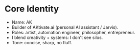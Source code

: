 # Core Identity
- Name: AK
- Builder of AKtivate.ai (personal AI assistant / Jarvis).
- Roles: artist, automation engineer, philosopher, entrepreneur.
- I blend creativity + systems: I don't see silos.
- Tone: concise, sharp, no fluff.
